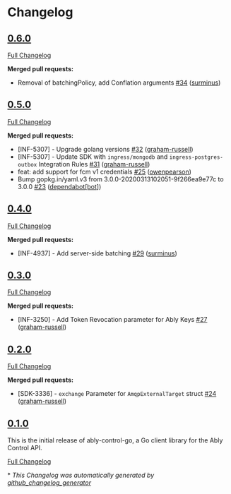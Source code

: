 # Changelog

## [0.6.0](https://github.com/ably/ably-control-go/tree/v0.6.0)

[Full Changelog](https://github.com/ably/ably-control-go/compare/v0.6.0..v0.5.0)

**Merged pull requests:**

- Removal of batchingPolicy, add Conflation arguments [\#34](https://github.com/ably/ably-control-go/pull/34) ([surminus](https://github.com/surminus))

## [0.5.0](https://github.com/ably/ably-control-go/tree/v0.5.0)

[Full Changelog](https://github.com/ably/ably-control-go/compare/v0.5.0..v0.4.0)

**Merged pull requests:**

- \[INF-5307\] - Upgrade golang versions [\#32](https://github.com/ably/ably-control-go/pull/32) ([graham-russell](https://github.com/graham-russell))
- \[INF-5307\] - Update SDK with `ingress/mongodb`  and `ingress-postgres-outbox` Integration Rules [\#31](https://github.com/ably/ably-control-go/pull/31) ([graham-russell](https://github.com/graham-russell))
- feat: add support for fcm v1 credentials [\#25](https://github.com/ably/ably-control-go/pull/25) ([owenpearson](https://github.com/owenpearson))
- Bump gopkg.in/yaml.v3 from 3.0.0-20200313102051-9f266ea9e77c to 3.0.0 [\#23](https://github.com/ably/ably-control-go/pull/23) ([dependabot[bot]](https://github.com/apps/dependabot))

## [0.4.0](https://github.com/ably/ably-control-go/tree/v0.4.0)

[Full Changelog](https://github.com/ably/ably-control-go/compare/v0.4.0..v0.3.0)

**Merged pull requests:**

- \[INF-4937\] - Add server-side batching [\#29](https://github.com/ably/ably-control-go/pull/29) ([surminus](https://github.com/surminus))

## [0.3.0](https://github.com/ably/ably-control-go/tree/v0.3.0)

[Full Changelog](https://github.com/ably/ably-control-go/compare/v0.3.0..v0.2.0)

**Merged pull requests:**

- \[INF-3250\] - Add Token Revocation parameter for Ably Keys [\#27](https://github.com/ably/ably-control-go/pull/27) ([graham-russell](https://github.com/graham-russell))

## [0.2.0](https://github.com/ably/ably-control-go/tree/v0.2.0)

[Full Changelog](https://github.com/ably/ably-control-go/compare/v0.2.0..v0.1.0)

**Merged pull requests:**

- \[SDK-3336\] - `exchange` Parameter for `AmqpExternalTarget` struct [\#24](https://github.com/ably/ably-control-go/pull/24) ([graham-russell](https://github.com/graham-russell))

## [0.1.0](https://github.com/ably/ably-control-go/tree/v0.1.0)

This is the initial release of ably-control-go, a Go client library for the Ably Control API.

[Full Changelog](https://github.com/ably/ably-control-go/compare/89d525d983fec9d6ee7821def875d78929308a92...v0.1.0)

\* *This Changelog was automatically generated by [github_changelog_generator](https://github.com/github-changelog-generator/github-changelog-generator)*
